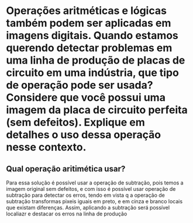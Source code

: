 # Operações aritméticas e lógicas também podem ser aplicadas em imagens digitais. Quando estamos querendo detectar problemas em uma linha de produção de placas de circuito em uma indústria, que tipo de operação pode ser usada? Considere que você possui uma imagem da placa de circuito perfeita (sem defeitos). Explique em detalhes o uso dessa operação nesse contexto.

## Qual operação aritimética usar?

Para essa solução é possível usar a operação de subtração, pois temos a imagem original sem defeitos, e com isso é possível usar operação de subtração para detectar os erros, tendo em vista q a operação de subtração transformas pixeis iguais em preto, e em cinza e branco locais que existam diferenças. Assim, aplicando a subtração será possível localiazr e destacar os erros na linha de produção
